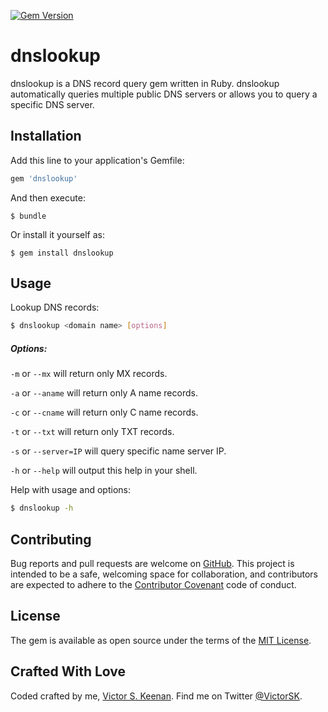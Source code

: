 [![Gem Version](https://badge.fury.io/rb/dnslookup.svg)](https://badge.fury.io/rb/dnslookup)

# dnslookup

dnslookup is a DNS record query gem written in Ruby. dnslookup automatically queries multiple public DNS servers or allows you to query a specific DNS server.

## Installation

Add this line to your application's Gemfile:

```ruby
gem 'dnslookup'
```

And then execute:

    $ bundle

Or install it yourself as:

    $ gem install dnslookup

## Usage

Lookup DNS records:
```bash
$ dnslookup <domain name> [options]
```
##### Options:
  `-m` or `--mx` will return only MX records.

  `-a` or `--aname` will return only A name records.

  `-c` or `--cname` will return only C name records.

  `-t` or `--txt` will return only TXT records.

  `-s` or `--server=IP` will query specific name server IP.

  `-h` or `--help` will output this help in your shell.

Help with usage and options:
```bash
$ dnslookup -h
```
## Contributing

Bug reports and pull requests are welcome on [GitHub](https://github.com/VictorSK/dnslookup). This project is intended to be a safe, welcoming space for collaboration, and contributors are expected to adhere to the [Contributor Covenant](http://contributor-covenant.org) code of conduct.

## License

The gem is available as open source under the terms of the [MIT License](http://opensource.org/licenses/MIT).

## Crafted With Love
Coded crafted by me, [Victor S. Keenan](http://www.victorkeenan.com). Find me on Twitter [@VictorSK](https://twitter.com/victorsk).
